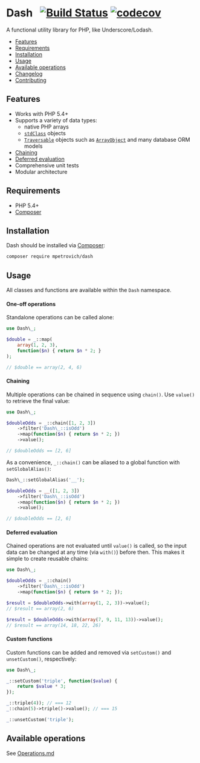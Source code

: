 Dash &nbsp; [![Build Status](https://travis-ci.org/mpetrovich/Dash.svg?branch=master)](https://travis-ci.org/mpetrovich/Dash) [![codecov](https://codecov.io/gh/mpetrovich/Dash/branch/master/graph/badge.svg)](https://codecov.io/gh/mpetrovich/Dash)
===
A functional utility library for PHP, like Underscore/Lodash.

- [Features](#features)
- [Requirements](#requirements)
- [Installation](#installation)
- [Usage](#usage)
- [Available operations](Operations.md)
- [Changelog](CHANGELOG.md)
- [Contributing](CONTRIBUTING.md)


Features
---
- Works with PHP 5.4+
- Supports a variety of data types:
	- native PHP arrays
	- [`stdClass`](http://php.net/manual/en/reserved.classes.php) objects
	- [`Traversable`](http://php.net/manual/en/class.traversable.php) objects such as [`ArrayObject`](http://php.net/manual/en/class.arrayobject.php) and many database ORM models
- [Chaining](#chaining)
- [Deferred evaluation](#deferred-evaluation)
- Comprehensive unit tests
- Modular architecture


Requirements
---
- PHP 5.4+
- [Composer](https://getcomposer.org/)


Installation
---
Dash should be installed via [Composer](https://getcomposer.org/):
```sh
composer require mpetrovich/dash
```


Usage
---
All classes and functions are available within the `Dash` namespace.


#### One-off operations
Standalone operations can be called alone:

```php
use Dash\_;

$double = _::map(
	array(1, 2, 3),
	function($n) { return $n * 2; }
);

// $double == array(2, 4, 6)
```


#### Chaining
Multiple operations can be chained in sequence using `chain()`. Use `value()` to retrieve the final value:

```php
use Dash\_;

$doubleOdds = _::chain([1, 2, 3])
	->filter('Dash\_::isOdd')
	->map(function($n) { return $n * 2; })
	->value();

// $doubleOdds == [2, 6]
```

As a convenience, `_::chain()` can be aliased to a global function with `setGlobalAlias()`:

```php
Dash\_::setGlobalAlias('__');

$doubleOdds = __([1, 2, 3])
	->filter('Dash\_::isOdd')
	->map(function($n) { return $n * 2; })
	->value();

// $doubleOdds == [2, 6]
```


#### Deferred evaluation
Chained operations are not evaluated until `value()` is called, so the input data can be changed at any time (via `with()`) before then. This makes it simple to create reusable chains:

```php
use Dash\_;

$doubleOdds = _::chain()
	->filter('Dash\_::isOdd')
	->map(function($n) { return $n * 2; });

$result = $doubleOdds->with(array(1, 2, 3))->value();
// $result == array(2, 6)

$result = $doubleOdds->with(array(7, 9, 11, 13))->value();
// $result == array(14, 18, 22, 26)
```


#### Custom functions
Custom functions can be added and removed via `setCustom()` and `unsetCustom()`, respectively:

```php
use Dash\_;

_::setCustom('triple', function($value) {
	return $value * 3;
});

_::triple(4)); // === 12
_::chain(5)->triple()->value(); // === 15

_::unsetCustom('triple');
```


Available operations
---
See [Operations.md](Operations.md)
